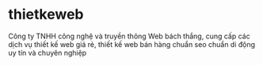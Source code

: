 # thietkeweb
Công ty TNHH công nghệ và truyền thông Web bách thắng, cung cấp các dịch vụ thiết kế web giá rẻ, thiết kế web bán hàng chuẩn seo chuẩn di động uy tín và chuyên nghiệp
